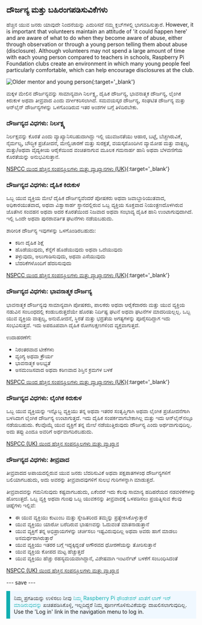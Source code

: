 ## ದೌರ್ಜನ್ಯ ಮತ್ತು ಬಹಿರಂಗಪಡಿಸುವಿಕೆಗಳು

ಹೆಚ್ಚಿನ ಯುವ ಜನರು ಯಾವುದೇ ನಿಂದನೆಯನ್ನು ಎದುರಿಸದೆ ನಮ್ಮ ಕ್ಲಬ್‌ಗಳಲ್ಲಿ ಭಾಗವಹಿಸುತ್ತಾರೆ. However, it is important that volunteers maintain an attitude of 'it could happen here' and are aware of what to do when they become aware of abuse, either through observation or through a young person telling them about abuse (disclosure). Although volunteers may not spend a large amount of time with each young person compared to teachers in schools, Raspberry Pi Foundation clubs create an environment in which many young people feel particularly comfortable, which can help encourage disclosures at the club.

![Older mentor and young person](images/Safeguarding-Image5-1200x800.png){:target='_blank'}

ಮಕ್ಕಳ ಮೇಲಿನ ದೌರ್ಜನ್ಯವನ್ನು ಸಾಮಾನ್ಯವಾಗಿ ನಿರ್ಲಕ್ಷ್ಯ, ದೈಹಿಕ ದೌರ್ಜನ್ಯ, ಭಾವನಾತ್ಮಕ ದೌರ್ಜನ್ಯ, ಲೈಂಗಿಕ ಕಿರುಕುಳ ಅಥವಾ ತೀವ್ರವಾದ ಎಂದು ವರ್ಗೀಕರಿಸಲಾಗಿದೆ. ಸಮವಯಸ್ಕರ ದೌರ್ಜನ್ಯ, ಸಂಘಟಿತ ದೌರ್ಜನ್ಯ ಮತ್ತು ಆನ್‌ಲೈನ್‌ ದೌರ್ಜನ್ಯಗಳನ್ನು ಒಳಗೊಂಡಿರುವ ಇತರ ಅಂಶಗಳ ಬಗ್ಗೆ ತಿಳಿದಿರಬೇಕು.

### ದೌರ್ಜನ್ಯದ ವಿಧಗಳು: ನಿರ್ಲಕ್ಷ್ಯ

ನಿರ್ಲಕ್ಷವನ್ನು ಕೊರತೆ ಎಂದು ವ್ಯಾಖ್ಯಾನಿಸಬಹುದಾಗಿದ್ದು ಇಲ್ಲಿ ಯುವಜನತೆಯು ಆಹಾರ, ಬಟ್ಟೆ, ಬೆಚ್ಚಗಿರುವಿಕೆ, ನೈರ್ಮಲ್ಯ, ಬೌದ್ಧಿಕ ಪ್ರಚೋದನೆ, ಮೇಲ್ವಿಚಾರಣೆ ಮತ್ತು ಸುರಕ್ಷತೆ, ವಯಸ್ಕರೊಂದಿಗಿನ ವ್ಯಾಮೋಹ ಮತ್ತು ವಾತ್ಸಲ್ಯ, ಮತ್ತು/ಅಥವಾ ವೈದ್ಯಕೀಯ ಆರೈಕೆಯಿಂದ ವಂಚಿತನಾಗುವ ಮೂಲಕ ಗಮನಾರ್ಹ ಹಾನಿ ಅಥವಾ ಬೆಳವಣಿಗೆಯ ಕೊರತೆಯನ್ನು ಅನುಭವಿಸುತ್ತಾನೆ.

[NSPCC ಯಿಂದ ಹೆಚ್ಚಿನ ಸಂಪನ್ಮೂಲಗಳು ಮತ್ತು ವ್ಯಾಖ್ಯಾನಗಳು (UK)](https://www.nspcc.org.uk/what-is-child-abuse/types-of-abuse/neglect/){:target='_blank'}

### ದೌರ್ಜನ್ಯದ ವಿಧಗಳು: ದೈಹಿಕ ಕಿರುಕುಳ

ಒಬ್ಬ ಯುವ ವ್ಯಕ್ತಿಯ ಮೇಲೆ ದೈಹಿಕ ದೌರ್ಜನ್ಯವೆಂದರೆ ಪೋಷಕರು ಅಥವಾ ಜವಾಬ್ದಾರಿಯುತವಾದ, ಅಧಿಕಾರಯುತವಾದ, ಅಥವಾ ವಿಶ್ವಾಸಾರ್ಹ ಸ್ಥಾನದಲ್ಲಿರುವ ಒಬ್ಬ ವ್ಯಕ್ತಿಯ ಸೂಕ್ತವಾದ ನಿಯಂತ್ರಣದೊಳಗಿರುವ ಜೊತೆಗಿನ ಸಂವಹನ ಅಥವಾ ಅದರ ಕೊರತೆಯಿಂದ ನಿಜವಾದ ಅಥವಾ ಸಂಭಾವ್ಯ ದೈಹಿಕ ಹಾನಿ ಉಂಟಾಗುವುದಾಗಿದೆ. ಇಲ್ಲಿ ಒಂದೇ ಅಥವಾ ಪುನರಾವರ್ತಿತ ಘಟನೆಗಳು ನಡೆಯಬಹುದು.

ಶಾರೀರಿಕ ದೌರ್ಜನ್ಯ ಇವುಗಳನ್ನು ಒಳಗೊಂಡಿರಬಹುದು:

* ಕಠಿಣ ದೈಹಿಕ ಶಿಕ್ಷೆ
* ಹೊಡೆಯುವುದು, ಕೆನ್ನೆಗೆ ಹೊಡೆಯುವುದು ಅಥವಾ ಒದೆಯುವುದು
* ತಳ್ಳುವುದು, ಅಲುಗಾಡಿಸುವುದು, ಅಥವಾ ಎಸೆಯುವುದು
* ಬೆದರಿಕೆಗಳೊಂದಿಗೆ ಹೆದರಿಸುವುದು

[NSPCC ಯಿಂದ ಹೆಚ್ಚಿನ ಸಂಪನ್ಮೂಲಗಳು ಮತ್ತು ವ್ಯಾಖ್ಯಾನಗಳು (UK)](https://www.nspcc.org.uk/what-is-child-abuse/types-of-abuse/physical-abuse/){:target='_blank'}

### ದೌರ್ಜನ್ಯದ ವಿಧಗಳು: ಭಾವನಾತ್ಮಕ ದೌರ್ಜನ್ಯ

ಭಾವನಾತ್ಮಕ ದೌರ್ಜನ್ಯವು ಸಾಮಾನ್ಯವಾಗಿ ಪೋಷಕರು, ಪಾಲಕರು ಅಥವಾ ಆರೈಕೆದಾರರು ಮತ್ತು ಯುವ ವ್ಯಕ್ತಿಯ ನಡುವಿನ ಸಂಬಂಧದಲ್ಲಿ ಕಂಡುಬರುತ್ತದೆಯೇ ಹೊರತು ನಿರ್ದಿಷ್ಟ ಘಟನೆ ಅಥವಾ ಘಟನೆಗಳ ಮಾದರಿಯಲ್ಲಲ್ಲ. ಒಬ್ಬ ಯುವ ವ್ಯಕ್ತಿಯ ವಾತ್ಸಲ್ಯ, ಅನುಮೋದನೆ, ಸ್ಥಿರತೆ ಮತ್ತು ಭದ್ರತೆಯ ಅಗತ್ಯಗಳನ್ನು ಪೂರೈಸದಿದ್ದಾಗ ಇದು ಸಂಭವಿಸುತ್ತದೆ. ಇದು ಅಪರೂಪವಾಗಿ ದೈಹಿಕ ರೋಗಲಕ್ಷಣಗಳಿಂದ ವ್ಯಕ್ತವಾಗುತ್ತದೆ.

ಉದಾಹರಣೆಗೆ:

* ನಿರಂತರವಾದ ಟೀಕೆಗಳು
* ವ್ಯಂಗ್ಯ ಅಥವಾ ಕ್ರೌರ್ಯ
* ಭಾವನಾತ್ಮಕ ಅಲಭ್ಯತೆ
* ಅಸಮಂಜಸವಾದ ಅಥವಾ ಕಠಿಣವಾದ ಶಿಸ್ತಿನ ಕ್ರಮಗಳ ಬಳಕೆ

[NSPCC ಯಿಂದ ಹೆಚ್ಚಿನ ಸಂಪನ್ಮೂಲಗಳು ಮತ್ತು ವ್ಯಾಖ್ಯಾನಗಳು (UK)](https://www.nspcc.org.uk/what-is-child-abuse/types-of-abuse/emotional-abuse/){:target='_blank'}

### ದೌರ್ಜನ್ಯದ ವಿಧಗಳು: ಲೈಂಗಿಕ ಕಿರುಕುಳ

ಒಬ್ಬ ಯುವ ವ್ಯಕ್ತಿಯನ್ನು ಇನ್ನೊಬ್ಬ ವ್ಯಕ್ತಿಯು ತನ್ನ ಅಥವಾ ಇತರರ ಸಂತೃಪ್ತಿಗಾಗಿ ಅಥವಾ ಲೈಂಗಿಕ ಪ್ರಚೋದನೆಗಾಗಿ ಬಳಸಿದಾಗ ಲೈಂಗಿಕ ದೌರ್ಜನ್ಯ ಉಂಟಾಗುತ್ತದೆ. ಇದು ದೈಹಿಕ ಸಂಪರ್ಕವಾಗಬೇಕಾಗಿಲ್ಲ ಮತ್ತು ಇದು ಆನ್‌ಲೈನ್‌‌ನಲ್ಲೂ ನಡೆಯಬಹುದು. ಕೆಲವೊಮ್ಮೆ ಯುವ ವ್ಯಕ್ತಿಗೆ ತನ್ನ ಮೇಲೆ ನಡೆಯುತ್ತಿರುವುದು ದೌರ್ಜನ್ಯ ಎಂದು ಅರ್ಥವಾಗುವುದಿಲ್ಲ. ಅದು ತಪ್ಪು ಎಂದೂ ಅವರಿಗೆ ಅರ್ಥವಾಗದಿರಬಹುದು.

[NSPCC (UK) ಯಿಂದ ಹೆಚ್ಚಿನ ಸಂಪನ್ಮೂಲಗಳು ಮತ್ತು ವ್ಯಾಖ್ಯಾನ](https://www.nspcc.org.uk/what-is-child-abuse/types-of-abuse/child-sexual-abuse/)

### ದೌರ್ಜನ್ಯದ ವಿಧಗಳು: ತೀವ್ರವಾದ

ತೀವ್ರವಾದದ ಅಪಾಯದಲ್ಲಿರುವ ಯುವ ಜನರು ಬೆದರಿಸುವಿಕೆ ಅಥವಾ ಪಕ್ಷಪಾತಗಳಂಥ ದೌರ್ಜನ್ಯಗಳಿಗೆ ಬಲಿಯಾಗಬಹುದು, ಅದು ಅವರನ್ನು ತೀವ್ರವಾದವುಗಳಿಗೆ ಸುಲಭ ಗುರಿಗಳನ್ನಾಗಿ ಮಾಡುತ್ತದೆ.

ತೀವ್ರವಾದವನ್ನು ಗಮನಿಸುವುದು ಕಷ್ಟವಾಗಬಹುದು, ಏಕೆಂದರೆ ಇದು ಕೆಲವು ಸಾಮಾನ್ಯ ಹದಿಹರೆಯದ ನಡವಳಿಕೆಗಳನ್ನು ಹೋಲುತ್ತದೆ. ಒಬ್ಬ ವ್ಯಕ್ತಿ ಅಥವಾ ಗುಂಪು ಒಬ್ಬ ಯುವಕನನ್ನು ತೀವ್ರವಾದಕ್ಕೆ ಒಳಪಡಿಸಲು ಪ್ರಯತ್ನಿಸುವ ಕೆಲವು ಚಿಹ್ನೆಗಳು ಇಲ್ಲಿವೆ:

- ಈ ಯುವ ವ್ಯಕ್ತಿಯು ಕುಟುಂಬ ಮತ್ತು ಸ್ನೇಹಿತರಿಂದ ತಮ್ಮನ್ನು ಪ್ರತ್ಯೇಕಿಸಿಕೊಳ್ಳುತ್ತಾರೆ
- ಯುವ ವ್ಯಕ್ತಿಯು ಯಾರೋ ಬರೆದಿರುವ ಭಾಷಣವನ್ನು ಓದುವಂತೆ ಮಾತನಾಡುತ್ತಾನೆ
- ಯುವ ವ್ಯಕ್ತಿಗೆ ತನ್ನ ಅಭಿಪ್ರಾಯಗಳನ್ನು ಚರ್ಚಿಸಲು ಇಷ್ಟವಿರುವುದಿಲ್ಲ ಅಥವಾ ಅವರು ಹಾಗೆ ಮಾಡಲು ಅಸಮರ್ಥರಾಗಿರುತ್ತಾರೆ
- ಯುವ ವ್ಯಕ್ತಿಯು ಇತರರ ಬಗ್ಗೆ ಇದ್ದಕ್ಕಿದ್ದಂತೆ ಅಗೌರವದ ಧೋರಣೆಯನ್ನು ತೋರಿಸುತ್ತಾನೆ
- ಯುವ ವ್ಯಕ್ತಿಯ ಕೋಪದ ಮಟ್ಟ ಹೆಚ್ಚುತ್ತದೆ
- ಯುವ ವ್ಯಕ್ತಿಯು ಹೆಚ್ಚು ರಹಸ್ಯಮಯವಾಗಿದ್ದಾನೆ, ವಿಶೇಷವಾಗಿ ಇಂಟರ್ನೆಟ್ ಬಳಕೆಗೆ ಸಂಬಂಧಿಸಿದಂತೆ

[NSPCC (UK) ಯಿಂದ ಹೆಚ್ಚಿನ ಸಂಪನ್ಮೂಲಗಳು ಮತ್ತು ವ್ಯಾಖ್ಯಾನ](https://www.nspcc.org.uk/keeping-children-safe/reporting-abuse/dedicated-helplines/protecting-children-from-radicalisation/)

--- save ---

<p style="border-left: solid; border-width:10px; border-color: #0faeb0; background-color: aliceblue; padding: 10px;">
ನಿಮ್ಮ ಪ್ರಗತಿಯನ್ನು ಉಳಿಸಲು ನೀವು <span style="color: #0faeb0"> ನಿಮ್ಮ Raspberry Pi ಫೌಂಡೇಶನ್ ಖಾತೆಗೆ ಲಾಗ್ ಇನ್ ಮಾಡಿರುವುದನ್ನು</span> ಖಚಿತಪಡಿಸಿಕೊಳ್ಳಿ, ಇಲ್ಲದಿದ್ದರೆ ನಿಮ್ಮ ಪೂರ್ಣಗೊಳಿಸುವಿಕೆಯನ್ನು ದಾಖಲಿಸಲಾಗುವುದಿಲ್ಲ. Use the 'Log in' link in the navigation menu to log in.
</p>
